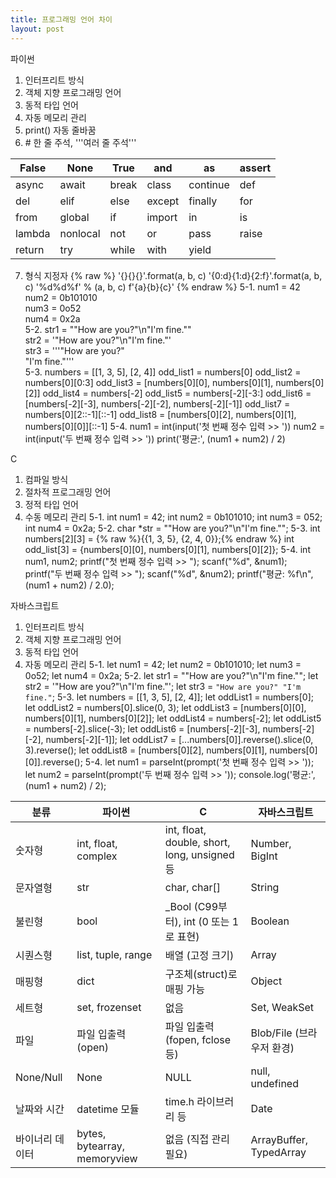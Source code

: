 ```yaml
---
title: 프로그래밍 언어 차이
layout: post
---
```


파이썬
1. 인터프리트 방식
2. 객체 지향 프로그래밍 언어
3. 동적 타입 언어
4. 자동 메모리 관리
5. print() 자동 줄바꿈
6. \# 한 줄 주석, '''여러 줄 주석'''

|False|None|True|and|as|assert|
|---|---|---|---|---|---|
|async|await|break|class|continue|def|
|del|elif|else|except|finally|for|
|from|global|if|import|in|is|
|lambda|nonlocal|not|or|pass|raise|
|return|try|while|with|yield||

7. 형식 지정자  {% raw %}
   '{}{}{}'.format(a, b, c)
   '{0:d}{1:d}{2:f}'.format(a, b, c)
   '%d%d%f' % (a, b, c)
   f'{a}{b}{c}'
   {% endraw %}
5-1. num1 = 42  
     num2 = 0b101010  
     num3 = 0o52  
     num4 = 0x2a  
5-2. str1 = "\"How are you?\"\n\"I'm fine.\""  
     str2 = '"How are you?"\n"I\'m fine."'  
     str3 = '''"How are you?"  
       "I\'m fine."'''  
5-3. numbers = [[1, 3, 5], [2, 4]]
     odd_list1 = numbers[0]
     odd_list2 = numbers[0][0:3]
     odd_list3 = [numbers[0][0], numbers[0][1], numbers[0][2]]
     odd_list4 = numbers[-2]
     odd_list5 = numbers[-2][-3:]
     odd_list6 = [numbers[-2][-3], numbers[-2][-2], numbers[-2][-1]]
     odd_list7 = numbers[0][2::-1][::-1]
     odd_list8 = [numbers[0][2], numbers[0][1], numbers[0][0]][::-1]
5-4. num1 = int(input('첫 번째 정수 입력 >> '))
     num2 = int(input('두 번째 정수 입력 >> '))
     print('평균:', (num1 + num2) / 2)


C
1. 컴파일 방식
2. 절차적 프로그래밍 언어
3. 정적 타입 언어
4. 수동 메모리 관리
5-1. int num1 = 42;
     int num2 = 0b101010;
     int num3 = 052;
     int num4 = 0x2a;
5-2. char *str = "\"How are you?\"\n\"I'm fine.\"";
5-3. int numbers[2][3] = {% raw %}{{1, 3, 5}, {2, 4, 0}};{% endraw %}
     int odd_list[3] = {numbers[0][0], numbers[0][1], numbers[0][2]};
5-4. int num1, num2;
     printf("첫 번째 정수 입력 >> ");
     scanf("%d", &num1);
     printf("두 번째 정수 입력 >> ");
     scanf("%d", &num2);
     printf("평균: %f\n", (num1 + num2) / 2.0);


자바스크립트
1. 인터프리트 방식
2. 객체 지향 프로그래밍 언어
3. 동적 타입 언어
4. 자동 메모리 관리
5-1. let num1 = 42;
     let num2 = 0b101010;
     let num3 = 0o52;
     let num4 = 0x2a;
5-2. let str1 = "\"How are you?\"\n\"I'm fine.\"";
     let str2 = '"How are you?"\n"I\'m fine."';
     let str3 = `"How are you?"
       "I'm fine."`;
5-3. let numbers = [[1, 3, 5], [2, 4]];
     let oddList1 = numbers[0];
     let oddList2 = numbers[0].slice(0, 3);
     let oddList3 = [numbers[0][0], numbers[0][1], numbers[0][2]];
     let oddList4 = numbers[-2];
     let oddList5 = numbers[-2].slice(-3);
     let oddList6 = [numbers[-2][-3], numbers[-2][-2], numbers[-2][-1]];
     let oddList7 = [...numbers[0]].reverse().slice(0, 3).reverse();
     let oddList8 = [numbers[0][2], numbers[0][1], numbers[0][0]].reverse();
5-4. let num1 = parseInt(prompt('첫 번째 정수 입력 >> '));
     let num2 = parseInt(prompt('두 번째 정수 입력 >> '));
     console.log('평균:', (num1 + num2) / 2);




|분류|파이썬|C|자바스크립트|
|---|---|----|--------------|
|숫자형         |int, float, complex         |int, float, double, short, long, unsigned 등            |Number, BigInt|
|문자열형       |str                         |char, char[]                                            |String        |
|불린형         |bool                        |_Bool (C99부터), int (0 또는 1로 표현)                  |Boolean       |
|시퀀스형       |list, tuple, range          |배열 (고정 크기)                                        |Array         |
|매핑형         |dict                        |구조체(struct)로 매핑 가능                              |Object        |
|세트형         |set, frozenset              |없음                                                    |Set, WeakSet  |
|파일           |파일 입출력 (open)          |파일 입출력 (fopen, fclose 등)                          |Blob/File (브라우저 환경)|
|None/Null      |None                        |NULL                                                    |null, undefined|
|날짜와 시간    |datetime 모듈               |time.h 라이브러리 등                                    |Date           |
|바이너리 데이터|bytes, bytearray, memoryview|없음 (직접 관리 필요)                                   |ArrayBuffer, TypedArray
